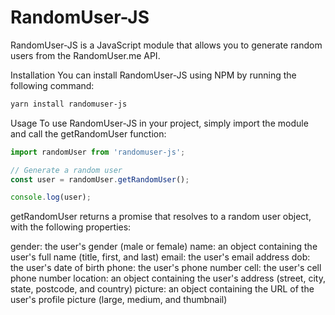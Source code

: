 # RandomUser-JS
RandomUser-JS is a JavaScript module that allows you to generate random users from the RandomUser.me API.

Installation
You can install RandomUser-JS using NPM by running the following command:


```bash
yarn install randomuser-js
```

Usage
To use RandomUser-JS in your project, simply import the module and call the getRandomUser function:

```js
import randomUser from 'randomuser-js';

// Generate a random user
const user = randomUser.getRandomUser();

console.log(user);

```
getRandomUser returns a promise that resolves to a random user object, with the following properties:

gender: the user's gender (male or female)
name: an object containing the user's full name (title, first, and last)
email: the user's email address
dob: the user's date of birth
phone: the user's phone number
cell: the user's cell phone number
location: an object containing the user's address (street, city, state, postcode, and country)
picture: an object containing the URL of the user's profile picture (large, medium, and thumbnail)
